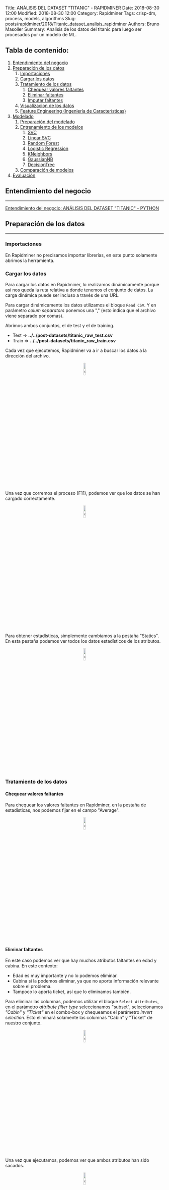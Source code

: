 Title: ANÁLISIS DEL DATASET "TITANIC" - RAPIDMINER
Date: 2018-08-30 12:00
Modified: 2018-08-30 12:00
Category: Rapidminer
Tags: crisp-dm, process, models, algorithms
Slug: posts/rapidminer/2018/Titanic_dataset_analisis_rapidminer
Authors: Bruno Masoller
Summary: Analisis de los datos del titanic para luego ser procesados por un modelo de ML.

## Tabla de contenido:
1. [Entendimiento del negocio](#1-bullet)
2. [Preparación de los datos](#2-bullet)
    1. [Importaciones](#2.1-bullet)
    2. [Cargar los datos](#2.2-bullet)
    3. [Tratamiento de los datos](#2.3-bullet)
        1. [Chequear valores faltantes](#2.3.1-bullet)
        2. [Eliminar faltantes](#2.3.2-bullet)
        3. [Imputar faltantes](#2.3.3-bullet)
    4. [Visualizacion de los datos](#2.4-bullet)
    5. [Feature Engineering (Ingeniería de Características)](#2.5-bullet)
3. [Modelado](#3-bullet)
    1. [Preparación del modelado](#3.1-bullet)
    2. [Entrenamiento de los modelos](#3.2-bullet)
        1. [SVC](#3.2.1-bullet)
        2. [Linear SVC](#3.2.2-bullet)
        3. [Random Forest](#3.2.3-bullet)
        4. [Logistic Regression](#3.2.4-bullet)
        5. [KNeighbors](#3.2.5-bullet)
        6. [GaussianNB](#3.2.6-bullet)
        7. [DecisionTree](#3.2.7-bullet)
    3. [Comparación de modelos]((#3.3-bullet))
4. [Evaluación](#4-bullet)

## Entendimiento del negocio <a class="anchor" id="1-bullet"></a>
---
[Entendimiento del negocio: ANÁLISIS DEL DATASET "TITANIC" - PYTHON]({filename}/posts/jupyter-notebooks/2018/Correlación_de_atributos_python.ipynb#1-bullet)

## Preparación de los datos <a class="anchor" id="2-bullet"></a>
---

### Importaciones <a class="anchor" id="2.1-bullet"></a>

En Rapidminer no precisamos importar librerías, en este punto solamente abrimos la herramienta.

### Cargar los datos <a class="anchor" id="2.2-bullet"></a>

Para cargar los datos en Rapidminer, lo realizamos dinámicamente porque así nos queda la ruta relativa a donde tenemos el conjunto de datos. La carga dinámica puede ser incluso a través de una URL.

Para cargar dinámicamente los datos utilizamos el bloque ```Read CSV```. Y en parámetro *colum separators* ponemos una "," (esto indica que el archivo viene separado por comas).

Abrimos ambos conjuntos, el de test y el de training.

- Test $\Rightarrow$ **../../post-datasets/titanic_raw_test.csv**
- Train $\Rightarrow$ **../../post-datasets/titanic_raw_train.csv**

Cada vez que ejecutemos, Rapidminer va a ir a buscar los datos a la dirección del archivo.

<div style="text-align:center"><img src="{filename}/posts/post-img/Titanic_dataset_analisis_rapidminer_1.PNG" alt="drawing" width="10%" height="10%"/></div>

Una vez que corremos el proceso (F11), podemos ver que los datos se han cargado correctamente.

<div style="text-align:center"><img src="{filename}/posts/post-img/Titanic_dataset_analisis_rapidminer_2.PNG" alt="drawing" width="10%" height="10%"/></div>

Para obtener estadísticas, simplemente cambiamos a la pestaña "Statics".
En esta pestaña podemos ver todos los datos estadísticos de los atributos.

<div style="text-align:center"><img src="{filename}/posts/post-img/Titanic_dataset_analisis_rapidminer_3.PNG" alt="drawing" width="10%" height="10%"/></div>

### Tratamiento de los datos <a class="anchor" id="2.3-bullet"></a>

#### Chequear valores faltantes <a class="anchor" id="2.3.1-bullet"></a>

Para chequear los valores faltantes en Rapidminer, en la pestaña de estadísticas, nos podemos fijar en el campo "Average".

<div style="text-align:center"><img src="{filename}/posts/post-img/Titanic_dataset_analisis_rapidminer_4.PNG" alt="drawing" width="10%" height="10%"/></div>

#### Eliminar faltantes <a class="anchor" id="2.3.2-bullet"></a>

En este caso podemos ver que hay muchos atributos faltantes en edad y cabina. En este contexto:

- Edad es muy importante y no lo podemos eliminar.
- Cabina si la podemos eliminar, ya que no aporta información relevante sobre el problema.
- Tampoco lo aporta ticket, así que lo eliminamos también.

Para eliminar las columnas, podemos utilizar el bloque ```Select Attributes```, en el parámetro *attribute filter type* seleccionamos "subset", seleccionamos *"Cabin"* y *"Ticket"* en el combo-box y chequeamos el parámetro *invert selection*. Esto eliminará solamente las columnas "Cabin" y "Ticket" de nuestro conjunto.

<div style="text-align:center"><img src="{filename}/posts/post-img/Titanic_dataset_analisis_rapidminer_5.PNG" alt="drawing" width="10%" height="10%"/></div>

Una vez que ejecutamos, podemos ver que ambos atributos han sido sacados.

<div style="text-align:center"><img src="{filename}/posts/post-img/Titanic_dataset_analisis_rapidminer_6.PNG" alt="drawing" width="10%" height="10%"/></div>

#### Imputar faltantes <a class="anchor" id="2.3.3-bullet"></a>

Como la edad es muy importante para eliminar, tenemos que decidir por que valor sustituir. Para eso podemos ver la grafica para saber la distribución que siguen los datos sin dichos atributos faltantes.

Primeramente utilizamos el bloque ```Filter Examples```, seleccionamos el parámetro *condition class* a "no_missing_attributes" y ejecutamos.

<div style="text-align:center"><img src="{filename}/posts/post-img/Titanic_dataset_analisis_rapidminer_7.PNG" alt="drawing" width="10%" height="10%"/></div>

Podemos ver que se han filtrado los atritubos faltantes.

<div style="text-align:center"><img src="{filename}/posts/post-img/Titanic_dataset_analisis_rapidminer_8.PNG" alt="drawing" width="10%" height="10%"/></div>

Como podemos ver, los datos tienen una distribución cuasi-normal, por lo tanto, podemos sustituir los faltantes por la media. Para sustituir los faltantes, podemos utilizar el bloque ```Filter Examples```. Seleccionamos el parámetro *attribute filter type* en "single", ingresamos el valor "Age" y dejamos el valor por defecto en "average" para el parámetro *default*.

<div style="text-align:center"><img src="{filename}/posts/post-img/Titanic_dataset_analisis_rapidminer_9.PNG" alt="drawing" width="10%" height="10%"/><img src="{filename}/posts/post-img/Titanic_dataset_analisis_rapidminer_10.PNG" alt="drawing" width="10%" height="10%"/></div>

Como podemos ver, ahora no hay atributos faltantes.

También realizamos lo mismo con el atributo "Embarked" y "Fare" (el conjunto de testing tiene algunas instancias de "Fare" vacías).

### Visualizacion de los datos <a class="anchor" id="2.4-bullet"></a>

### Feature Engineering (Ingeniería de Características)  <a class="anchor" id="2.5-bullet"></a>

## Modelado <a class="anchor" id="3-bullet"></a>
---

### Preparación del modelado <a class="anchor" id="3.1-bullet"></a>

### Entrenamiento de los modelos <a class="anchor" id="3.2-bullet"></a>

#### SVC <a class="anchor" id="3.2.1-bullet"></a>

#### Linear SVC <a class="anchor" id="3.2.2-bullet"></a>

#### Random Forest <a class="anchor" id="3.2.3-bullet"></a> 

#### Logistic Regression <a class="anchor" id="3.2.4-bullet"></a> 

#### KNeighbors <a class="anchor" id="3.2.5-bullet"></a> 

#### GaussianNB <a class="anchor" id="3.2.6-bullet"></a>

#### DecisionTree <a class="anchor" id="3.2.7-bullet"></a>

### Comparación de modelos <a class="anchor" id="3.3-bullet"></a>

### Mejorar los parametros del mejor modelo <a class="anchor" id="3.4-bullet"></a>

## Evaluación <a class="anchor" id="4-bullet"></a>
---

Podemos obtener el proceso entero en el siguiente link:
- [Rapidminer-Process]({filename}/posts/rm-processes/analisis_del_dataset_titanic-rapidminer.rmp)
